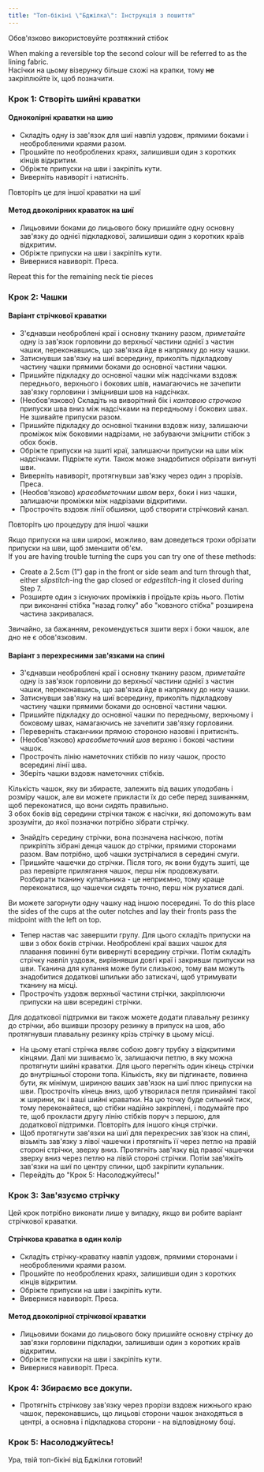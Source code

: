 ```yaml
---
title: "Топ-бікіні \"Бджілка\": Інструкція з пошиття"
---
```


<Warning>
Обов'язково використовуйте розтяжний стібок
</Warning>

<Note>

When making a reversible top the second colour will be referred to as the lining fabric.  
Насічки на цьому візерунку більше схожі на крапки, тому **не** закріплюйте їх, щоб позначити.

</Note>

### Крок 1: Створіть шийні краватки

#### Одноколірні краватки на шию

- Складіть одну із зав'язок для шиї навпіл уздовж, прямими боками і необробленими краями разом.
- Прошийте по необроблених краях, залишивши один з коротких кінців відкритим.
- Обріжте припуски на шви і закріпіть кути.
- Виверніть навиворіт і натисніть.

<Note>Повторіть це для іншої краватки на шиї</Note>

#### Метод двоколірних краваток на шиї

- Лицьовими боками до лицьового боку пришийте одну основну зав'язку до однієї підкладкової, залишивши один з коротких країв відкритим.
- Обріжте припуски на шви і закріпіть кути.
- Вивернися навиворіт. Преса.

<Note>Repeat this for the remaining neck tie pieces</Note>

### Крок 2: Чашки

#### Варіант стрічкової краватки

- З'єднавши необроблені краї і основну тканину разом, _приметайте_ одну із зав'язок горловини до верхньої частини однієї з частин чашки, переконавшись, що зав'язка йде в напрямку до низу чашки.
- Затиснувши зав'язку на шиї всередину, приколіть підкладкову частину чашки прямими боками до основної частини чашки.
- Пришийте підкладку до основної чашки між надсічками вздовж переднього, верхнього і бокових швів, намагаючись не зачепити зав'язку горловини і зміцнивши шов на надсічках.
- (Необов'язково) Складіть на виворітний бік і _кантовою строчкою_ припуски шва вниз між надсічками на передньому і бокових швах. Не зшивайте припуски разом.
- Пришийте підкладку до основної тканини вздовж низу, залишаючи проміжок між боковими надрізами, не забуваючи зміцнити стібок з обох боків.
- Обріжте припуски на зшиті краї, залишаючи припуски на шви між надсічками. Підріжте кути. Також може знадобитися обрізати вигнуті шви.
- Виверніть навиворіт, протягнувши зав'язку через один з прорізів. Преса.
- (Необов'язково) _краєобметочним швом_ верх, боки і низ чашки, залишаючи проміжки між надрізами відкритими.
- Прострочіть вздовж лінії обшивки, щоб створити стрічковий канал.

<Note>Повторіть цю процедуру для іншої чашки</Note>

<Tip>

Якщо припуски на шви широкі, можливо, вам доведеться трохи обрізати припуски на шви, щоб зменшити об'єм.  
If you are having trouble turning the cups you can try one of these methods:

- Create a 2.5cm (1") gap in the front or side seam and turn through that, either _slipstitch_-ing the gap closed or _edgestitch_-ing it closed during Step 7.
- Розширте один з існуючих проміжків і проїдьте крізь нього. Потім при виконанні стібка "назад голку" або "ковзного стібка" розширена частина закривалася.

</Tip>
<Note>

Звичайно, за бажанням, рекомендується зшити верх і боки чашок, але дно не є обов'язковим.

</Note>

#### Варіант з перехресними зав'язками на спині

- З'єднавши необроблені краї і основну тканину разом, _приметайте_ одну із зав'язок горловини до верхньої частини однієї з частин чашки, переконавшись, що зав'язка йде в напрямку до низу чашки.
- Затиснувши зав'язку на шиї всередину, приколіть підкладкову частину чашки прямими боками до основної частини чашки.
- Пришийте підкладку до основної чашки по передньому, верхньому і боковому швах, намагаючись не зачепити зав'язку горловини.
- Переверніть стаканчики прямою стороною назовні і притисніть.
- (Необов'язково) _краєобметочний шов_ верхню і бокові частини чашок.
- Прострочіть лінію наметочних стібків по низу чашок, просто всередині лінії шва.
- Зберіть чашки вздовж наметочних стібків.

<Tip>

Кількість чашок, яку ви збираєте, залежить від ваших уподобань і розміру чашок, але ви можете прикласти їх до себе перед зшиванням, щоб переконатися, що вони сидять правильно.  
З обох боків від середини стрічки також є насічки, які допоможуть вам зрозуміти, до якої позначки потрібно зібрати стрічку.

</Tip>

- Знайдіть середину стрічки, вона позначена насічкою, потім прикріпіть зібрані денця чашок до стрічки, прямими сторонами разом. Вам потрібно, щоб чашки зустрічалися в середині смуги.
- Пришийте чашечки до стрічки. Після того, як вони будуть зшиті, ще раз перевірте прилягання чашок, перш ніж продовжувати. Розбирати тканину купальника - це неприємно, тому краще переконатися, що чашечки сидять точно, перш ніж рухатися далі.

<Note>

Ви можете загорнути одну чашку над іншою посередині. To do this place the sides of the cups at the outer notches and lay their fronts pass the midpoint with the left on top.

</Note>

- Тепер настав час завершити групу. Для цього складіть припуски на шви з обох боків стрічки. Необроблені краї ваших чашок для плавання повинні бути вивернуті всередину стрічки. Потім складіть стрічку навпіл уздовж, вирівнявши довгі краї і закривши припуски на шви. Тканина для купання може бути слизькою, тому вам можуть знадобитися додаткові шпильки або затискачі, щоб утримувати тканину на місці.
- Прострочіть уздовж верхньої частини стрічки, закріплюючи припуски на шви всередині стрічки.

<Tip>

Для додаткової підтримки ви також можете додати плавальну резинку до стрічки, або вшивши прозору резинку в припуск на шов, або протягнувши плавальну резинку крізь стрічку в цьому місці.

</Tip>

- На цьому етапі стрічка являє собою довгу трубку з відкритими кінцями. Далі ми зшиваємо їх, залишаючи петлю, в яку можна протягнути шийні краватки. Для цього перегніть один кінець стрічки до внутрішньої сторони топа. Кількість, яку ви підгинаєте, повинна бути, як мінімум, шириною ваших зав'язок на шиї плюс припуски на шви. Прострочіть кінець вниз, щоб утворилася петля принаймні такої ж ширини, як і ваші шийні краватки. На цю точку буде сильний тиск, тому переконайтеся, що стібки надійно закріплені, і подумайте про те, щоб прокласти другу лінію стібків поруч з першою, для додаткової підтримки. Повторіть для іншого кінця стрічки.
- Щоб протягнути зав'язки на шиї для перехресних зав'язок на спині, візьміть зав'язку з лівої чашечки і протягніть її через петлю на правій стороні стрічки, зверху вниз. Протягніть зав'язку від правої чашечки зверху вниз через петлю на лівій стороні стрічки. Потім зав'яжіть зав'язки на шиї по центру спинки, щоб закріпити купальник.
- Перейдіть до "Крок 5: Насолоджуйтесь!"

### Крок 3: Зав'язуємо стрічку

Цей крок потрібно виконати лише у випадку, якщо ви робите варіант стрічкової краватки.

#### Стрічкова краватка в один колір

- Складіть стрічку-краватку навпіл уздовж, прямими сторонами і необробленими краями разом.
- Прошийте по необроблених краях, залишивши один з коротких кінців відкритим.
- Обріжте припуски на шви і закріпіть кути.
- Вивернися навиворіт. Преса.

#### Метод двоколірної стрічкової краватки

- Лицьовими боками до лицьового боку пришийте основну стрічку до зав'язки горловини підкладки, залишивши один з коротких країв відкритим.
- Обріжте припуски на шви і закріпіть кути.
- Вивернися навиворіт. Преса.

### Крок 4: Збираємо все докупи.

- Протягніть стрічкову зав'язку через прорізи вздовж нижнього краю чашок, переконавшись, що лицьові сторони чашок знаходяться в центрі, а основна і підкладкова сторони - на відповідному боці.

### Крок 5: Насолоджуйтесь!

Ура, твій топ-бікіні від Бджілки готовий!

